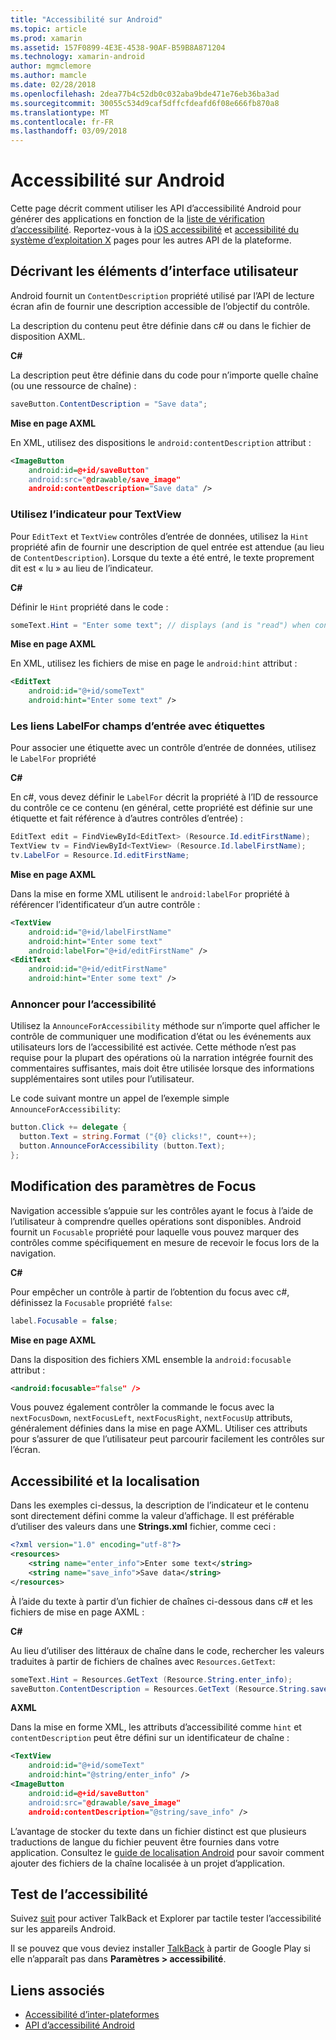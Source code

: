 ```yaml
---
title: "Accessibilité sur Android"
ms.topic: article
ms.prod: xamarin
ms.assetid: 157F0899-4E3E-4538-90AF-B59B8A871204
ms.technology: xamarin-android
author: mgmclemore
ms.author: mamcle
ms.date: 02/28/2018
ms.openlocfilehash: 2dea77b4c52db0c032aba9bde471e76eb36ba3ad
ms.sourcegitcommit: 30055c534d9caf5dffcfdeafd6f08e666fb870a8
ms.translationtype: MT
ms.contentlocale: fr-FR
ms.lasthandoff: 03/09/2018
---
```

# <a name="accessibility-on-android"></a>Accessibilité sur Android

Cette page décrit comment utiliser les API d’accessibilité Android pour générer des applications en fonction de la [liste de vérification d’accessibilité](~/cross-platform/app-fundamentals/accessibility.md).
Reportez-vous à la [iOS accessibilité](~/ios/app-fundamentals/accessibility.md) et [accessibilité du système d’exploitation X](~/mac/app-fundamentals/accessibility.md) pages pour les autres API de la plateforme.


## <a name="describing-ui-elements"></a>Décrivant les éléments d’interface utilisateur

Android fournit un `ContentDescription` propriété utilisé par l’API de lecture écran afin de fournir une description accessible de l’objectif du contrôle.

La description du contenu peut être définie dans c# ou dans le fichier de disposition AXML.

**C#**

La description peut être définie dans du code pour n’importe quelle chaîne (ou une ressource de chaîne) :

```csharp
saveButton.ContentDescription = "Save data";
```

**Mise en page AXML**

En XML, utilisez des dispositions le `android:contentDescription` attribut :

```xml
<ImageButton
    android:id=@+id/saveButton"
    android:src="@drawable/save_image"
    android:contentDescription="Save data" />
```

### <a name="use-hint-for-textview"></a>Utilisez l’indicateur pour TextView

Pour `EditText` et `TextView` contrôles d’entrée de données, utilisez la `Hint` propriété afin de fournir une description de quel entrée est attendue (au lieu de `ContentDescription`).
Lorsque du texte a été entré, le texte proprement dit est « lu » au lieu de l’indicateur.

**C#**

Définir le `Hint` propriété dans le code :

```csharp
someText.Hint = "Enter some text"; // displays (and is "read") when control is empty
```

**Mise en page AXML**

En XML, utilisez les fichiers de mise en page le `android:hint` attribut :

```xml
<EditText
    android:id="@+id/someText"
    android:hint="Enter some text" />
```


### <a name="labelfor-links-input-fields-with-labels"></a>Les liens LabelFor champs d’entrée avec étiquettes

Pour associer une étiquette avec un contrôle d’entrée de données, utilisez le `LabelFor` propriété

**C#**

En c#, vous devez définir le `LabelFor` décrit la propriété à l’ID de ressource du contrôle ce ce contenu (en général, cette propriété est définie sur une étiquette et fait référence à d’autres contrôles d’entrée) :

```csharp
EditText edit = FindViewById<EditText> (Resource.Id.editFirstName);
TextView tv = FindViewById<TextView> (Resource.Id.labelFirstName);
tv.LabelFor = Resource.Id.editFirstName;
```

**Mise en page AXML**

Dans la mise en forme XML utilisent le `android:labelFor` propriété à référencer l’identificateur d’un autre contrôle :

```xml
<TextView
    android:id="@+id/labelFirstName"
    android:hint="Enter some text"
    android:labelFor="@+id/editFirstName" />
<EditText
    android:id="@+id/editFirstName"
    android:hint="Enter some text" />
```

### <a name="announce-for-accessibility"></a>Annoncer pour l’accessibilité

Utilisez la `AnnounceForAccessibility` méthode sur n’importe quel afficher le contrôle de communiquer une modification d’état ou les événements aux utilisateurs lors de l’accessibilité est activée. Cette méthode n’est pas requise pour la plupart des opérations où la narration intégrée fournit des commentaires suffisantes, mais doit être utilisée lorsque des informations supplémentaires sont utiles pour l’utilisateur.

Le code suivant montre un appel de l’exemple simple `AnnounceForAccessibility`:

```csharp
button.Click += delegate {
  button.Text = string.Format ("{0} clicks!", count++);
  button.AnnounceForAccessibility (button.Text);
};
```

## <a name="changing-focus-settings"></a>Modification des paramètres de Focus

Navigation accessible s’appuie sur les contrôles ayant le focus à l’aide de l’utilisateur à comprendre quelles opérations sont disponibles. Android fournit un `Focusable` propriété pour laquelle vous pouvez marquer des contrôles comme spécifiquement en mesure de recevoir le focus lors de la navigation.

**C#**

Pour empêcher un contrôle à partir de l’obtention du focus avec c#, définissez la `Focusable` propriété `false`:

```csharp
label.Focusable = false;
```

**Mise en page AXML**

Dans la disposition des fichiers XML ensemble la `android:focusable` attribut :

```xml
<android:focusable="false" />
```

Vous pouvez également contrôler la commande le focus avec la `nextFocusDown`, `nextFocusLeft`, `nextFocusRight`, `nextFocusUp` attributs, généralement définies dans la mise en page AXML. Utiliser ces attributs pour s’assurer de que l’utilisateur peut parcourir facilement les contrôles sur l’écran.


## <a name="accessibility-and-localization"></a>Accessibilité et la localisation

Dans les exemples ci-dessus, la description de l’indicateur et le contenu sont directement défini comme la valeur d’affichage. Il est préférable d’utiliser des valeurs dans une **Strings.xml** fichier, comme ceci :

```xml
<?xml version="1.0" encoding="utf-8"?>
<resources>
    <string name="enter_info">Enter some text</string>
    <string name="save_info">Save data</string>
</resources>
```

À l’aide du texte à partir d’un fichier de chaînes ci-dessous dans c# et les fichiers de mise en page AXML :

**C#**

Au lieu d’utiliser des littéraux de chaîne dans le code, rechercher les valeurs traduites à partir de fichiers de chaînes avec `Resources.GetText`:

```csharp
someText.Hint = Resources.GetText (Resource.String.enter_info);
saveButton.ContentDescription = Resources.GetText (Resource.String.save_info);
```

**AXML**

Dans la mise en forme XML, les attributs d’accessibilité comme `hint` et `contentDescription` peut être défini sur un identificateur de chaîne :

```xml
<TextView
    android:id="@+id/someText"
    android:hint="@string/enter_info" />
<ImageButton
    android:id=@+id/saveButton"
    android:src="@drawable/save_image"
    android:contentDescription="@string/save_info" />
```

L’avantage de stocker du texte dans un fichier distinct est que plusieurs traductions de langue du fichier peuvent être fournies dans votre application. Consultez le [guide de localisation Android](~/android/app-fundamentals/localization.md) pour savoir comment ajouter des fichiers de la chaîne localisée à un projet d’application.


## <a name="testing-accessibility"></a>Test de l’accessibilité

Suivez [suit](http://developer.android.com/training/accessibility/testing.html#how-to) pour activer TalkBack et Explorer par tactile tester l’accessibilité sur les appareils Android.

Il se pouvez que vous deviez installer [TalkBack](https://play.google.com/store/apps/details?id=com.google.android.marvin.talkback) à partir de Google Play si elle n’apparaît pas dans **Paramètres > accessibilité**.


## <a name="related-links"></a>Liens associés

- [Accessibilité d’inter-plateformes](~/cross-platform/app-fundamentals/accessibility.md)
- [API d’accessibilité Android](http://developer.android.com/guide/topics/ui/accessibility/index.html)
